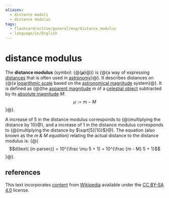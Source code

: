 ```yaml
---
aliases:
  - distance moduli
  - distance modulus
tags:
  - flashcard/active/general/eng/distance_modulus
  - language/in/English
---
```


# distance modulus

The __distance modulus__ (symbol: {@{___μ___}@}) is {@{a way of expressing [distances](distance.md) that is often used in [astronomy](astronomy.md)}@}. It describes distances on {@{a [logarithmic scale](logarithmic%20scale.md) based on the [astronomical magnitude](magnitude%20(astronomy).md) system}@}. It is defined as {@{the [apparent magnitude](apparent%20magnitude.md) $m$ of a [celestial object](astronomical%20object.md) subtracted by its [absolute magnitude](absolute%20magnitude.md) $M$: $$\mu := m - M$$}@}.

A increase of 5 in the distance modulus corresponds to {@{multiplying the distance by 10}@}, and a increase of 1 in the distance modulus corresponds to {@{multiplying the distance by $\sqrt[5]{10}$}@}. The equation (also known as the _m & M equation_) relating the actual distance to the distance modulus is: {@{$$d\text{ (in parsec)} = 10^{\frac \mu 5 + 1} = 10^{\frac {m - M} 5 + 1}$$}@}.

## references

This text incorporates [content](https://en.wikipedia.org/wiki/distance_modulus) from [Wikipedia](Wikipedia.md) available under the [CC BY-SA 4.0](https://creativecommons.org/licenses/by-sa/4.0/) license.
